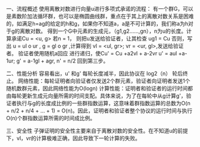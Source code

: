 一、流程概述
使用离散对数进行向量u进行多项式承诺的流程：
有一个群G，可以是素数阶加法循环群，也可以是椭圆曲线群，重点在于其上的离散对数关系是困难的，如满足h=ag的给定的h和g，如果你不知道a，a是不可计算的，我们称a为h对于g的离散对数。
得到一个G中元素的生成元，（g1,g2……,gn），n为u的长度。计算承诺Cu = <u, g>
若n = 1， 则把u发送给验证者，让其检查 ug1 = Cu
否则，写出 u = ul o ur , g = gl o gr ,计算得到 vl = <ul, gr>; vr = <ur, gl>,发送给验证者。
验证者使用随机a回应
进行递归，使Cu' = Cu +a2vl + a-2vr u' = aul +a-1ur; g' = a-1gl + agr, n' = n/2 回到第三步。

二、性能分析
容易看出，u' 和g' 每轮长度减半，因此协议在 log2（n） 轮后终止。
网络性能：每轮证明者向验证者仅发送2个群元素，验证者向证明者发送1个随机数群元素，因此网络性能为O(logn)
计算性能：证明者和验证者的运行时间都由每轮更新生成元向量所需的时间支配。具体来说，为了在每轮中从g计算g'，验证者执行与g的长度成比例的一些群指数运算，这意味着群指数运算的总数为O(n + n/2 + n/4 + … + 1) = O(n)。因此，证明者和验证者整个协议的运行时间与执行O(n)个群指数运算所需的时间成比例。

三、安全性
子弹证明的安全性主要来自于离散对数的安全性。在不知道u的前提下，vl，vr的计算极难正确，因此导致下一轮计算的失败。